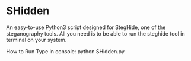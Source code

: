 # SHidden
An easy-to-use Python3 script designed for StegHide, one of the steganography tools. 
All you need is to be able to run the steghide tool in terminal on your system.

How to Run
Type in console: python SHidden.py
